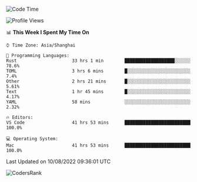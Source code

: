 <!--START_SECTION:waka-->
![Code Time](http://img.shields.io/badge/Code%20Time-1%2C611%20hrs%2024%20mins-blue)

![Profile Views](http://img.shields.io/badge/Profile%20Views-54-blue)

📊 **This Week I Spent My Time On** 

```text
⌚︎ Time Zone: Asia/Shanghai

💬 Programming Languages: 
Rust                     33 hrs 1 min        ███████████████████░░░░░░   78.6% 
TOML                     3 hrs 6 mins        █░░░░░░░░░░░░░░░░░░░░░░░░   7.4% 
Other                    2 hrs 21 mins       █░░░░░░░░░░░░░░░░░░░░░░░░   5.61% 
Text                     1 hr 45 mins        █░░░░░░░░░░░░░░░░░░░░░░░░   4.17% 
YAML                     58 mins             ░░░░░░░░░░░░░░░░░░░░░░░░░   2.32%

🔥 Editors: 
VS Code                  41 hrs 53 mins      █████████████████████████   100.0%

💻 Operating System: 
Mac                      41 hrs 53 mins      █████████████████████████   100.0%

```


 Last Updated on 10/08/2022 09:36:01 UTC
<!--END_SECTION:waka-->

![CodersRank](https://cr-skills-chart-widget.azurewebsites.net/api/api?username=BugenZhao&padding=16&tooltip=true&branding=false&sort-by-score=true&skills=Rust%2C%20Swift%2C%20C%2C%20TypeScript%2C%20Java%2C%20Go%2C%20Dart%2C%20C%2B%2B%2C%20Python%2C%20Assembly%2C%20Shell%2C%20Kotlin)
